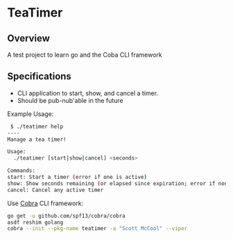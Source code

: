 # TeaTimer

## Overview

A test project to learn go and the Coba CLI framework

## Specifications

* CLI application to start, show, and cancel a timer.
* Should be pub-nub'able in the future

Example Usage:

```bash
 $ ./teatimer help
----
Manage a tea timer!

Usage:
  ./teatimer [start|show|cancel] <seconds>

Commands:
start: Start a timer (error if one is active)
show: Show seconds remaining (or elapsed since expiration; error if none started ever)
cancel: Cancel any active timer

```

Use [Cobra](https://github.com/spf13/cobra) CLI framework:

```bash
go get -u github.com/spf13/cobra/cobra
asdf reshim golang
cobra --init --pkg-name teatimer -a "Scott McCool" --viper
```
